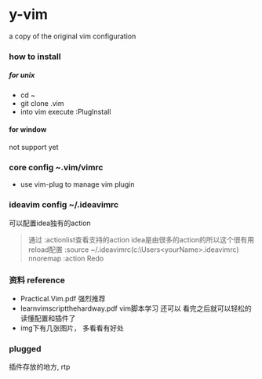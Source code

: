 # y-vim
a copy of the original vim configuration

### how to install 

##### for unix 
* cd ~
* git clone <git-repo> .vim
* into vim execute :PlugInstall

#### for window
not support yet

### core config ~.vim/vimrc
* use vim-plug to manage vim plugin

### ideavim config ~/.ideavimrc
可以配置idea独有的action
   > 通过 :actionlist查看支持的action idea是由很多的action的所以这个很有用
   > reload配置  :source ~/.ideavimrc(c:\Users\<yourName>\.ideavimrc)
   > nnoremap <C-r> :action Redo<CR>

### 资料 reference
* Practical.Vim.pdf 强烈推荐
* learnvimscriptthehardway.pdf vim脚本学习 还可以 看完之后就可以轻松的读懂配置和插件了
* img下有几张图片， 多看看有好处

### plugged 
插件存放的地方, rtp
